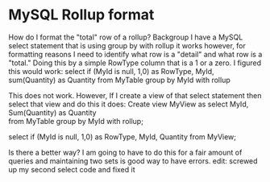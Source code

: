 
# MySQL Rollup format

How do I format the "total" row of a rollup?
Backgroup
I have a MySQL select statement that is using group by with rollup it works however, for formatting reasons I need to identify what row is a "detail" and what row is a "total."  Doing this by a simple RowType column that is a 1 or a zero. I figured this would work:
select
   if (MyId is null, 1,0) as RowType,
   MyId,        
   sum(Quantity) as Quantity
from MyTable
group by MyId with rollup

This does not work.  However, If I create a view of that select statement then select that view and do this it does:
Create view MyView as 
select
    MyId,   
    Sum(Quantity) as Quantity     
from MyTable
group by MyId with rollup;

select
    if (MyId is null, 1,0) as RowType,
    MyId,
    Quantity
from MyView;


Is there a better way?  I am going to have to do this for a fair amount of queries and maintaining two sets is good way to have errors.
edit: screwed up my second select code and fixed it

        